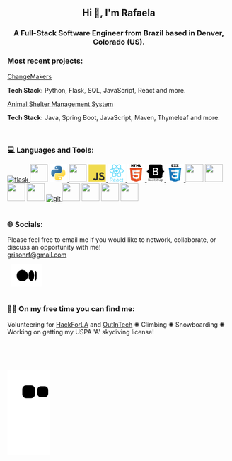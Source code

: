 <h2 align="center">Hi 👋, I'm Rafaela</h2>
<h3 align="center">A Full-Stack Software Engineer from Brazil based in Denver, Colorado (US).</h3>
<h3> Most recent projects: </h3>
<a href="https://github.com/GRISONRF/ChangeMakersApp">ChangeMakers</a> <br>
<p><b>Tech Stack:</b> Python, Flask, SQL, JavaScript, React and more. </p>
<a href="https://github.com/GRISONRF/shelter">Animal Shelter Management System</a><br>
<p><b>Tech Stack:</b> Java, Spring Boot, JavaScript, Maven, Thymeleaf and more.</p>
<br>

<!-- <br>🔭 I'm curently working on [ChangeMakers](https://github.com/GRISONRF/ChangeMakersApp).<br>👯 I’m looking to collaborate on open-source projects.<br>Reach out at grisonrf@gmail.com. -->
  
### 💻 Languages and Tools:
<p align="left"> 
<a href="https://flask.palletsprojects.com/" target="_blank" rel="noreferrer"> <img src="https://www.vectorlogo.zone/logos/pocoo_flask/pocoo_flask-icon.svg" alt="flask" width="40" height="40"/> </a>
<img src="https://cdn.jsdelivr.net/gh/devicons/devicon/icons/spring/spring-original.svg" width="40" height="40" />
<a href="https://www.python.org" target="_blank" rel="noreferrer"> <img src="https://raw.githubusercontent.com/devicons/devicon/master/icons/python/python-original.svg" alt="python" width="40" height="40"/> </a> 
<img src="https://cdn.jsdelivr.net/gh/devicons/devicon/icons/java/java-original-wordmark.svg" width="40" height="40" />  
<a href="https://developer.mozilla.org/en-US/docs/Web/JavaScript" target="_blank" rel="noreferrer"> <img src="https://raw.githubusercontent.com/devicons/devicon/master/icons/javascript/javascript-original.svg" alt="javascript" width="40" height="40"/> </a>  
<a href="https://reactjs.org/" target="_blank" rel="noreferrer"> <img src="https://raw.githubusercontent.com/devicons/devicon/master/icons/react/react-original-wordmark.svg" alt="react" width="40" height="40"/> </a> 
<!-- <a href="https://vuejs.org/" target="_blank" rel="noreferrer"> <img src="https://raw.githubusercontent.com/devicons/devicon/master/icons/vuejs/vuejs-original-wordmark.svg" alt="vuejs" width="40" height="40"/> </a> -->
<a href="https://www.w3.org/html/" target="_blank" rel="noreferrer"> <img src="https://raw.githubusercontent.com/devicons/devicon/master/icons/html5/html5-original-wordmark.svg" alt="html5" width="40" height="40"/> </a>
<a href="https://getbootstrap.com" target="_blank" rel="noreferrer"> <img src="https://raw.githubusercontent.com/devicons/devicon/master/icons/bootstrap/bootstrap-plain-wordmark.svg" alt="bootstrap" width="40" height="40"/> </a> 
<a href="https://www.w3schools.com/css/" target="_blank" rel="noreferrer"> <img src="https://raw.githubusercontent.com/devicons/devicon/master/icons/css3/css3-original-wordmark.svg" alt="css3" width="40" height="40"/> </a>           
<img src="https://cdn.jsdelivr.net/gh/devicons/devicon/icons/postgresql/postgresql-original.svg" width="40" height="40" />
<img src="https://cdn.jsdelivr.net/gh/devicons/devicon/icons/sqlalchemy/sqlalchemy-original.svg" width="40" height="40" />
<img src="https://cdn.jsdelivr.net/gh/devicons/devicon/icons/mongodb/mongodb-original-wordmark.svg" width="40" height="40"/>
<img src="https://cdn.jsdelivr.net/gh/devicons/devicon/icons/jquery/jquery-original.svg" width="40" height="40" />
<a href="https://git-scm.com/" target="_blank" rel="noreferrer"> <img src="https://www.vectorlogo.zone/logos/git-scm/git-scm-icon.svg" alt="git" width="40" height="40"/> </a>
<img src="https://cdn.jsdelivr.net/gh/devicons/devicon/icons/docker/docker-original.svg" width="40" height="40"/>
<img src="https://cdn.jsdelivr.net/gh/devicons/devicon/icons/intellij/intellij-original.svg" width="40" height="40"/>
<img src="https://cdn.jsdelivr.net/gh/devicons/devicon/icons/vscode/vscode-original.svg" width="40" height="40"/>
<img src="https://cdn.jsdelivr.net/gh/devicons/devicon/icons/trello/trello-plain.svg" width="40" height="40" />
            
<br>
<br>
  
### 🌐 Socials:
Please feel free to email me if you would like to network, collaborate, or discuss an opportunity with me!<br>
[grisonrf@gmail.com](mailto:grisonrf@gmail.com)
<p align="left">
<a href="https://www.linkedin.com/in/rafaelagrison/" target="blank"><img align="center" src="https://github.com/mishmanners/MishManners/blob/master/socials/transparent-Linkedin-logo-icon.png" alt="" height="30" /></a>
<a href="https://twitter.com/grisonrf" target="blank"><img align="center" src="https://github.com/mishmanners/MishManners/blob/master/socials/twitter%20(2).png" title = "Twitter" alt="" height="30" /></a>
<a href="https://medium.com/@grisonrf" target="blank"><img align="center" src="https://github.com/Medium/medium-logos/blob/master/03_Symbol/01_Black/PNG/RGB/Medium-Symbol-Black-RGB%401x.png" title = "Medium" alt="" height="50" /></a>


<!-- [![LinkedIn](https://img.shields.io/badge/LinkedIn-0077B5?style=for-the-badge&logo=linkedin&logoColor=white)](https://linkedin.com/in/https://www.linkedin.com/in/rafaelagrison/) [![Twitter](https://img.shields.io/badge/Twitter-1DA1F2?style=for-the-badge&logo=twitter&logoColor=white)](https://twitter.com/rgrison) <a href = "mailto:grisonrf@gmail.com"><img src="https://img.shields.io/badge/Gmail-D14836?style=for-the-badge&logo=gmail&logoColor=white" target="_blank"></a> -->
<br>
<br>  
  
### :woman_cartwheeling: On my free time you can find me: <br>
Volunteering for [HackForLA](https://www.hackforla.org/) and [OutInTech](https://outintech.com/) ✺
Climbing ✺
Snowboarding ✺
Working on getting my USPA 'A' skydiving license! <br>

<!-- ### 📊 GitHub Stats:

![](https://github-readme-stats.vercel.app/api?username=grisonrf&theme=onedark&hide_border=false&include_all_commits=true&count_private=true)<br/>
![](https://github-readme-stats.vercel.app/api/top-langs/?username=grisonrf&theme=onedark&hide_border=false&include_all_commits=true&count_private=true&layout=compact)

 -->
  
<!-- 
<div align="center">

<a href="https://github.com/grisonrf">
  <img height="180em" src="https://github-readme-stats.vercel.app/api?username=grisonrf&show_icons=true&theme=dracula&include_all_commits=false&count_private=false"/>
  <img height="180em" src="https://github-readme-stats.vercel.app/api/top-langs/?username=grisonrf&layout=compact&langs_count=7&theme=dracula"/>
</div> -->
<br>
<br>
<br>
  
![Snake animation](https://github.com/grisonrf/grisonrf/blob/output/github-contribution-grid-snake.svg)
<!-- [![](https://visitcount.itsvg.in/api?id=GRISONRF&label=Profile%20Views&color=7&icon=5&pretty=false)](https://visitcount.itsvg.in) -->

